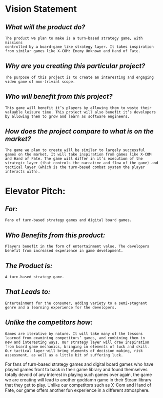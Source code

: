 # **Vision Statement**
 
## *What will the product do?*
	The product we plan to make is a turn-based strategy game, with missions
    controlled by a board-game like strategy layer. It takes inspiration 
    from similar games like X-COM: Enemy Unknown and Hand of Fate.

## *Why are you creating this particular project?*
    The purpose of this project is to create an interesting and engaging 
    video game of non-trivial scope.

## *Who will benefit from this project?*
    This game will benefit it’s players by allowing them to waste their 
    valuable leisure time. This project will also benefit it’s developers 
    by allowing them to grow and learn as software engineers.

## *How does the project compare to what is on the market?*
	The game we plan to create will be similar to largely successful 
	games on the market. It will take inspiration from games like X-COM 
	and Hand of Fate. The game will differ in it’s execution of the 
	strategic layer (that controls the narrative and flow of the game) and
	tactical layer (which is the turn-based combat system the player 
	interacts with).

# **Elevator Pitch:**

## *For:*
	Fans of turn-based strategy games and digital board games.

## *Who Benefits from this product:*
    Players benefit in the form of entertainment value. The developers 
    benefit from increased experience in game development.

## *The Product is:*
	A turn-based strategy game.

## *That Leads to:*
	Entertainment for the consumer, adding variety to a semi-stagnant 
    genre and a learning experience for the developers.

## *Unlike the competitors how:*
	Games are iterative by nature. It will take many of the lessons 
    learned from examining competitors’ games, and combining them in 
    new and interesting ways. Our strategy layer will draw inspiration 
    from board game mechanics, bringing in elements of luck and skill. 
    Our tactical layer will bring elements of decision making, risk 
    assessment, as well as a little bit of suffering luck.

For fans of turn-based strategy games and digital board games who 
have played games front to back in their game library and found 
themselves totally devoid of any interest in playing such games 
over again, the game we are creating will lead to another goddamn 
game in their Steam library that they get to play. Unlike our 
competitors such as X-Com and Hand of Fate, our game offers 
another fun experience in a different atmosphere.
